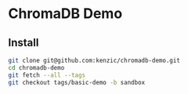 # ChromaDB Demo

## Install
```bash
git clone git@github.com:kenzic/chromadb-demo.git
cd chromadb-demo
git fetch --all --tags
git checkout tags/basic-demo -b sandbox
```
